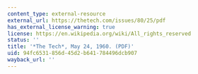 ```yaml
---
content_type: external-resource
external_url: https://thetech.com/issues/80/25/pdf
has_external_license_warning: true
license: https://en.wikipedia.org/wiki/All_rights_reserved
status: ''
title: '*The Tech*, May 24, 1960. (PDF)'
uid: 94fc6531-856d-45d2-b641-784496dcb907
wayback_url: ''
---
```

